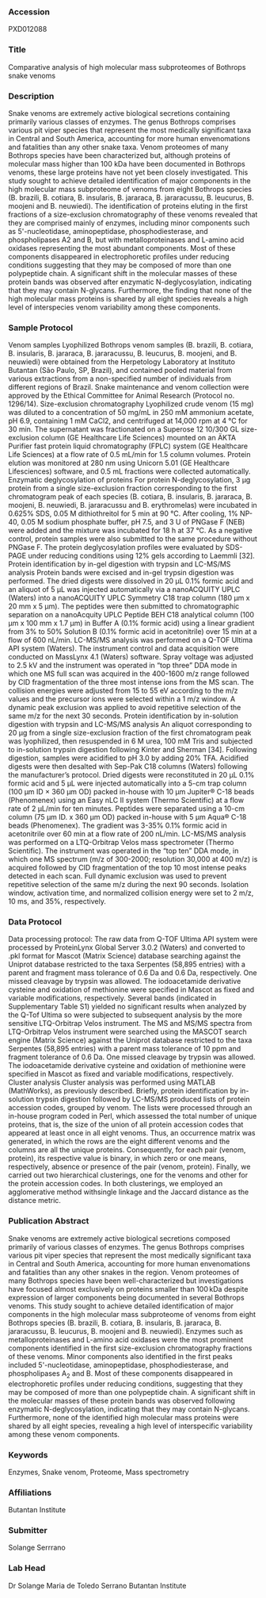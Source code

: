 ### Accession
PXD012088

### Title
Comparative analysis of high molecular mass subproteomes of Bothrops snake venoms

### Description
Snake venoms are extremely active biological secretions containing primarily various classes of enzymes. The genus Bothrops comprises various pit viper species that represent the most medically significant taxa in Central and South America, accounting for more human envenomations and fatalities than any other snake taxa. Venom proteomes of many Bothrops species have been characterized but, although proteins of molecular mass higher than 100 kDa have been documented in Bothrops venoms, these large proteins have not yet been closely investigated. This study sought to achieve detailed identification of major components in the high molecular mass subproteome of venoms from eight Bothrops species (B. brazili, B. cotiara, B. insularis, B. jararaca, B. jararacussu, B. leucurus, B. moojeni and B. neuwiedi). The identification of proteins eluting in the first fractions of a size-exclusion chromatography of these venoms revealed that they are comprised mainly of enzymes, including minor components such as 5'-nucleotidase, aminopeptidase, phosphodiesterase, and phospholipases A2 and B, but with metalloproteinases and L-amino acid oxidases representing the most abundant components. Most of these components disappeared in electrophoretic profiles under reducing conditions suggesting that they may be composed of more than one polypeptide chain. A significant shift in the molecular masses of these protein bands was observed after enzymatic N-deglycosylation, indicating that they may contain N-glycans. Furthermore, the finding that none of the high molecular mass proteins is shared by all eight species reveals a high level of interspecies venom variability among these components.

### Sample Protocol
Venom samples Lyophilized Bothrops venom samples (B. brazili, B. cotiara, B. insularis, B. jararaca, B. jararacussu, B. leucurus, B. moojeni, and B. neuwiedi) were obtained from the Herpetology Laboratory at Instituto Butantan (São Paulo, SP, Brazil), and contained pooled material from various extractions from a non-specified number of individuals from different regions of Brazil. Snake maintenance and venom collection were approved by the Ethical Committee for Animal Research (Protocol no. 1296/14).  Size-exclusion chromatography Lyophilized crude venom (15 mg) was diluted to a concentration of 50 mg/mL in 250 mM ammonium acetate, pH 6.9, containing 1 mM CaCl2, and centrifuged at 14,000 rpm at 4 °C for 30 min. The supernatant was fractionated on a Superose 12 10/300 GL size-exclusion column (GE Healthcare Life Sciences) mounted on an ÄKTA Purifier fast protein liquid chromatography (FPLC) system (GE Healthcare Life Sciences) at a flow rate of 0.5 mL/min for 1.5 column volumes. Protein elution was monitored at 280 nm using Unicorn 5.01 (GE Healthcare Lifesciences) software, and 0.5 mL fractions were collected automatically.  Enzymatic deglycosylation of proteins For protein N-deglycosylation, 3 µg protein from a single size-exclusion fraction corresponding to the first chromatogram peak of each species (B. cotiara, B. insularis, B. jararaca, B. moojeni, B. neuwiedi, B. jararacussu and B. erythromelas) were incubated in 0.625% SDS, 0.05 M dithiothreitol for 5 min at 90 °C. After cooling, 1% NP-40, 0.05 M sodium phosphate buffer, pH 7.5, and 3 U of PNGase F (NEB) were added and the mixture was incubated for 18 h at 37 °C. As a negative control, protein samples were also submitted to the same procedure without PNGase F. The protein deglycosylation profiles were evaluated by SDS-PAGE under reducing conditions using 12% gels according to Laemmli [32].  Protein identification by in-gel digestion with trypsin and LC-MS/MS analysis Protein bands were excised and in-gel trypsin digestion was performed. The dried digests were dissolved in 20 µL 0.1% formic acid and an aliquot of 5 µL was injected automatically via a nanoACQUITY UPLC (Waters) into a nanoACQUITY UPLC Symmetry C18 trap column (180 µm x 20 mm x 5 µm). The peptides were then submitted to chromatographic separation on a nanoAcquity UPLC Peptide BEH C18 analytical column (100 μm x 100 mm x 1.7 μm) in Buffer A (0.1% formic acid) using a linear gradient from 3% to 50% Solution B (0.1% formic acid in acetonitrile) over 15 min at a flow of 600 nL/min. LC-MS/MS analysis was performed on a Q-TOF Ultima API system (Waters). The instrument control and data acquisition were conducted on MassLynx 4.1 (Waters) software. Spray voltage was adjusted to 2.5 kV and the instrument was operated in “top three” DDA mode in which one MS full scan was acquired in the 400-1600 m/z range followed by CID fragmentation of the three most intense ions from the MS scan. The collision energies were adjusted from 15 to 55 eV according to the m/z values and the precursor ions were selected within a 1 m/z window. A dynamic peak exclusion was applied to avoid repetitive selection of the same m/z for the next 30 seconds.   Protein identification by in-solution digestion with trypsin and LC-MS/MS analysis An aliquot corresponding to 20 µg from a single size-exclusion fraction of the first chromatogram peak was lyophilized, then resuspended in 6 M urea, 100 mM Tris and subjected to in-solution trypsin digestion following Kinter and Sherman [34]. Following digestion, samples were acidified to pH 3.0 by adding 20% TFA. Acidified digests were then desalted with Sep-Pak C18 columns (Waters) following the manufacturer’s protocol. Dried digests were reconstituted in 20 µL 0.1% formic acid and 5 µL were injected automatically into a 5-cm trap column (100 μm ID × 360 µm OD) packed in-house with 10 µm Jupiter® C-18 beads (Phenomenex) using an Easy nLC II system (Thermo Scientific) at a flow rate of 2 µL/min for ten minutes. Peptides were separated using a 10-cm column (75 µm ID. x 360 µm OD) packed in-house with 5 µm Aqua® C-18 beads (Phenomenex). The gradient was 3-35% 0.1% formic acid in acetonitrile over 60 min at a flow rate of 200 nL/min. LC-MS/MS analysis was performed on a LTQ-Orbitrap Velos mass spectrometer (Thermo Scientific). The instrument was operated in the “top ten” DDA mode, in which one MS spectrum (m/z of 300-2000; resolution 30,000 at 400 m/z) is acquired followed by CID fragmentation of the top 10 most intense peaks detected in each scan. Full dynamic exclusion was used to prevent repetitive selection of the same m/z during the next 90 seconds. Isolation window, activation time, and normalized collision energy were set to 2 m/z, 10 ms, and 35%, respectively.

### Data Protocol
Data processing protocol: The raw data from Q-TOF Ultima API system were processed by ProteinLynx Global Server 3.0.2 (Waters) and converted to .pkl format for Mascot (Matrix Science) database searching against the Uniprot database restricted to the taxa Serpentes (58,895 entries) with a parent and fragment mass tolerance of 0.6 Da and 0.6 Da, respectively. One missed cleavage by trypsin was allowed. The iodoacetamide derivative cysteine and oxidation of methionine were specified in Mascot as fixed and variable modifications, respectively. Several bands (indicated in Supplementary Table S1) yielded no significant results when analyzed by the Q-Tof Ultima so were subjected to subsequent analysis by the more sensitive LTQ-Orbitrap Velos instrument. The MS and MS/MS spectra from LTQ-Orbitrap Velos instrument were searched using the MASCOT search engine (Matrix Science) against the Uniprot database restricted to the taxa Serpentes (58,895 entries) with a parent mass tolerance of 10 ppm and fragment tolerance of 0.6 Da. One missed cleavage by trypsin was allowed. The iodoacetamide derivative cysteine and oxidation of methionine were specified in Mascot as fixed and variable modifications, respectively.  Cluster analysis Cluster analysis was performed using MATLAB (MathWorks), as previously described. Briefly, protein identification by in-solution trypsin digestion followed by LC-MS/MS produced lists of protein accession codes, grouped by venom. The lists were processed through an in-house program coded in Perl, which assessed the total number of unique proteins, that is, the size of the union of all protein accession codes that appeared at least once in all eight venoms. Thus, an occurrence matrix was generated, in which the rows are the eight different venoms and the columns are all the unique proteins. Consequently, for each pair (venom, protein), its respective value is binary, in which zero or one means, respectively, absence or presence of the pair (venom, protein). Finally, we carried out two hierarchical clusterings, one for the venoms and other for the protein accession codes. In both clusterings, we employed an agglomerative method withsingle linkage and the Jaccard distance as the distance metric.

### Publication Abstract
Snake venoms are extremely active biological secretions composed primarily of various classes of enzymes. The genus Bothrops comprises various pit viper species that represent the most medically significant taxa in Central and South America, accounting for more human envenomations and fatalities than any other snakes in the region. Venom proteomes of many Bothrops species have been well-characterized but investigations have focused almost exclusively on proteins smaller than 100&#x202f;kDa despite expression of larger components being documented in several Bothrops venoms. This study sought to achieve detailed identification of major components in the high molecular mass subproteome of venoms from eight Bothrops species (B. brazili, B. cotiara, B. insularis, B. jararaca, B. jararacussu, B. leucurus, B. moojeni and B. neuwiedi). Enzymes such as metalloproteinases and L-amino acid oxidases were the most prominent components identified in the first size-exclusion chromatography fractions of these venoms. Minor components also identified in the first peaks included 5'-nucleotidase, aminopeptidase, phosphodiesterase, and phospholipases A<sub>2</sub> and B. Most of these components disappeared in electrophoretic profiles under reducing conditions, suggesting that they may be composed of more than one polypeptide chain. A significant shift in the molecular masses of these protein bands was observed following enzymatic N-deglycosylation, indicating that they may contain N-glycans. Furthermore, none of the identified high molecular mass proteins were shared by all eight species, revealing a high level of interspecific variability among these venom components.

### Keywords
Enzymes, Snake venom, Proteome, Mass spectrometry

### Affiliations
Butantan Institute

### Submitter
Solange Serrrano

### Lab Head
Dr Solange Maria de Toledo Serrano
Butantan Institute


